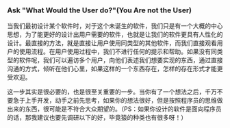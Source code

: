 ### Ask "What Would the User do?"(You Are not the User)

当我们最初设计某个软件时，对于这个未诞生的软件，我们只是有一个大概的中心思想，为了能更好的设计出用户需要的软件，也就是让我们的软件更具有人性化的设计。最直接的方法，就是直接让用户使用同类型的其他软件，而我们直接观看用户的使用流程。在用户使用过程中，我们不进行任何的提示和帮助。如果没有同类型的软件呢，我们可以遍访多个用户，向他们表述我们想要实现的东西，通过直接沟通的方式，倾听在他们心里，如果这样的一个东西存在，怎样的存在形式才能更受欢迎。

这一步其实是很必要的，也是很至关重要的一步。当你有了一个想法之后，千万不要急于上手开发，动手之前先思考，如果你的想法很好，但是按照程序员的思维做出来的东西，很可能是不符合大众期望的。（PS：如果你设计的软件是面向程序员的话，那我建议也要先调研以下的好，毕竟猿的种类也有很多呀！）

